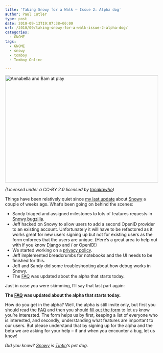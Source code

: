 ```yaml
---
title: 'Taking Snowy for a Walk – Issue 2: Alpha dog'
author: Paul Cutler
type: post
date: 2010-09-13T19:07:38+00:00
url: /2010/09/taking-snowy-for-a-walk-issue-2-alpha-dog/
categories:
  - GNOME
tags:
  - GNOME
  - snowy
  - tomboy
  - Tomboy Online

---
```

[<img src="https://i1.wp.com/farm4.static.flickr.com/3280/2298834402_cf5a045784.jpg?resize=500%2C350" width="500" height="350" alt="Annabella and Bam at play" data-recalc-dims="1" />][1]
  
_(Licensed under a CC-BY 2.0 licensed by [tanakawho][2])_

Things have been relatively quiet since [my last update][3] about [Snowy][4] a couple of weeks ago. What&#8217;s been going on behind the scenes:

  * Sandy triaged and assigned milestones to lots of features requests in [Snowy bugzilla][5].
  * Jeff hacked on Snowy to allow users to add a second OpenID provider to an existing account. Unfortunately it will have to be refactored as it works great for new users signing up but not for existing users as the form enforces that the users are unique. (Here&#8217;s a great area to help out with if you know Django and / or OpenID!)
  * We started working on a [privacy policy][6].
  * Jeff implemented breadcrumbs for notebooks and the UI needs to be finished for this.
  * Jeff and Sandy did some troubleshooting about how debug works in Snowy.
  * The [FAQ][7] was updated about the alpha that starts today.

Just in case you were skimming, I&#8217;ll say that last part again:

**The [FAQ][7] was updated about the alpha that starts today.**

How do you get in the alpha? Well, the alpha is still invite only, but first you should read the [FAQ][7] and then you should [fill out the form][8] to let us know you&#8217;re interested. The form helps us by first, keeping a list of everyone who is interested, and secondly, understanding what features are important to our users. But please understand that by signing up for the alpha and the beta we are asking for your help &#8211; if and when you encounter a bug, let us know!

_Did you know? [Snowy][9] is [Tintin][10]&#8216;s pet dog._

 [1]: http://www.flickr.com/photos/steveguttman/2298834402/ "Annabella and Bam at play by Steve Guttman NYC, on Flickr"
 [2]: http://www.flickr.com/photos/28481088@N00/411150455/
 [3]: http://www.paulcutler.org/blog/?p=1421
 [4]: http://live.gnome.org/Snowy
 [5]: https://bugzilla.gnome.org/browse.cgi?product=snowy
 [6]: https://bugzilla.gnome.org/show_bug.cgi?id=613890
 [7]: http://live.gnome.org/Snowy/FAQ
 [8]: https://spreadsheets.google.com/viewform?formkey=dFZleG05V196b3g4VUFSTHhzcTRFMmc6MQ
 [9]: http://en.wikipedia.org/wiki/Snowy_(character)
 [10]: http://en.wikipedia.org/wiki/Tintin_(character)